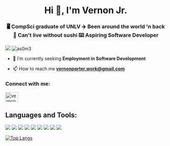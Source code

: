 <h1 align="center">Hi 👋, I'm Vernon Jr.</h1>
<h3 align="center">🖥 CompSci graduate of UNLV ✈️ Been around the world 'n back 🍱 Can't live without sushi ⌨️ Aspiring Software Developer</h3>
<p>
  <img src="https://img.shields.io/badge/as0m3-100000?style=flat-square&logo=github&logoColor=white" />
  <img src="https://komarev.com/ghpvc/?username=as0m3&label=Profile%20views&color=0e75b6&style=flat" alt="as0m3" /> 
</p>

- 🌱 I’m currently seeking **Employment in Software Development**

- 📫 How to reach me **vernonporter.work@gmail.com**

<h3 align="left">Connect with me:</h3>
<p align="left">
<a href="https://linkedin.com/in/vernonporter" target="blank"><img align="center" src="https://raw.githubusercontent.com/rahuldkjain/github-profile-readme-generator/master/src/images/icons/Social/linked-in-alt.svg" alt="vernonporter" height="30" width="40" /></a>
</p>

<h2 align="left">Languages and Tools:</h2>
<p>
  <img src="https://img.shields.io/badge/Python-14354C?style=for-the-badge&logo=python&logoColor=white" />
  <img src="https://img.shields.io/badge/Java-ED8B00?style=for-the-badge&logo=openjdk&logoColor=white" />
  <img src="https://img.shields.io/badge/C%2B%2B-00599C?style=for-the-badge&logo=c%2B%2B&logoColor=white" />
  <img src="https://img.shields.io/badge/HTML5-E34F26?style=for-the-badge&logo=html5&logoColor=white" />
  <img src="https://img.shields.io/badge/CSS3-1572B6?style=for-the-badge&logo=css3&logoColor=white" />
  <img src="https://img.shields.io/badge/JavaScript-323330?style=for-the-badge&logo=javascript&logoColor=F7DF1E" />
  <img src="https://img.shields.io/badge/Eclipse-2C2255?style=for-the-badge&logo=eclipse&logoColor=white" />
  <img src="https://img.shields.io/badge/Visual_Studio_Code-0078D4?style=for-the-badge&logo=visual%20studio%20code&logoColor=white" />
  <img src="https://img.shields.io/badge/IntelliJ_IDEA-000000.svg?style=for-the-badge&logo=intellij-idea&logoColor=white" />
</p>

[![Top Langs](https://github-readme-stats.vercel.app/api/top-langs/?username=as0m3&theme=blue-green&hide_progress=true)](https://github.com/as0m3/github-readme-stats)
